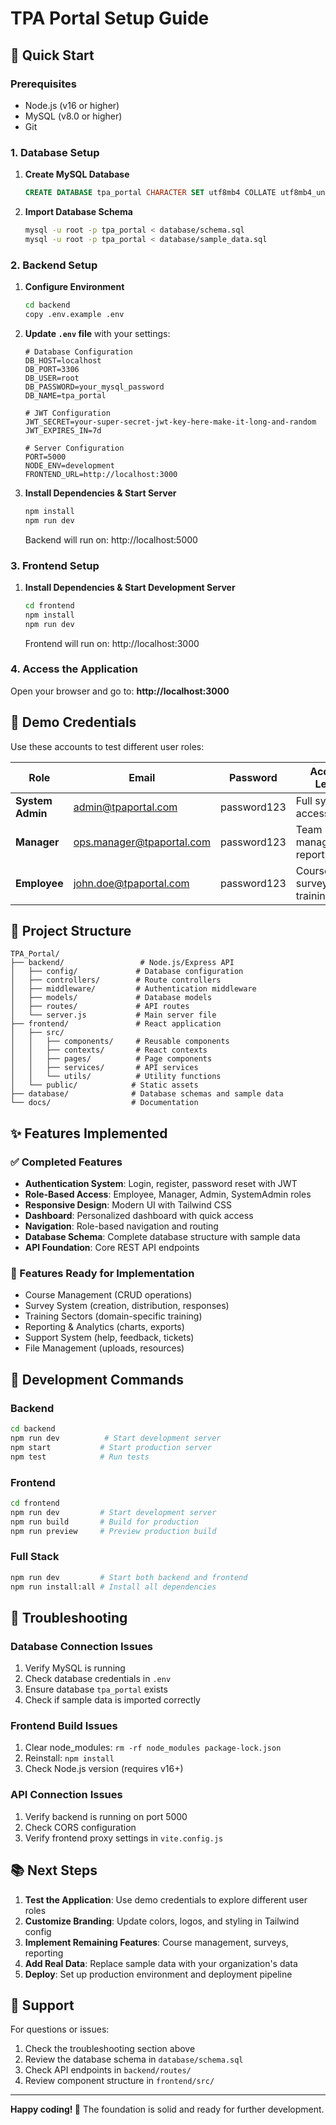 # TPA Portal Setup Guide

## 🚀 Quick Start

### Prerequisites
- Node.js (v16 or higher)
- MySQL (v8.0 or higher)
- Git

### 1. Database Setup

1. **Create MySQL Database**
   ```sql
   CREATE DATABASE tpa_portal CHARACTER SET utf8mb4 COLLATE utf8mb4_unicode_ci;
   ```

2. **Import Database Schema**
   ```bash
   mysql -u root -p tpa_portal < database/schema.sql
   mysql -u root -p tpa_portal < database/sample_data.sql
   ```

### 2. Backend Setup

1. **Configure Environment**
   ```bash
   cd backend
   copy .env.example .env
   ```

2. **Update `.env` file** with your settings:
   ```env
   # Database Configuration
   DB_HOST=localhost
   DB_PORT=3306
   DB_USER=root
   DB_PASSWORD=your_mysql_password
   DB_NAME=tpa_portal

   # JWT Configuration
   JWT_SECRET=your-super-secret-jwt-key-here-make-it-long-and-random
   JWT_EXPIRES_IN=7d

   # Server Configuration
   PORT=5000
   NODE_ENV=development
   FRONTEND_URL=http://localhost:3000
   ```

3. **Install Dependencies & Start Server**
   ```bash
   npm install
   npm run dev
   ```
   
   Backend will run on: http://localhost:5000

### 3. Frontend Setup

1. **Install Dependencies & Start Development Server**
   ```bash
   cd frontend
   npm install
   npm run dev
   ```
   
   Frontend will run on: http://localhost:3000

### 4. Access the Application

Open your browser and go to: **http://localhost:3000**

## 🔐 Demo Credentials

Use these accounts to test different user roles:

| Role | Email | Password | Access Level |
|------|-------|----------|--------------|
| **System Admin** | admin@tpaportal.com | password123 | Full system access |
| **Manager** | ops.manager@tpaportal.com | password123 | Team management, reports |
| **Employee** | john.doe@tpaportal.com | password123 | Courses, surveys, training |

## 📁 Project Structure

```
TPA_Portal/
├── backend/                 # Node.js/Express API
│   ├── config/             # Database configuration
│   ├── controllers/        # Route controllers
│   ├── middleware/         # Authentication middleware
│   ├── models/             # Database models
│   ├── routes/             # API routes
│   └── server.js           # Main server file
├── frontend/               # React application
│   ├── src/
│   │   ├── components/     # Reusable components
│   │   ├── contexts/       # React contexts
│   │   ├── pages/          # Page components
│   │   ├── services/       # API services
│   │   └── utils/          # Utility functions
│   └── public/            # Static assets
├── database/              # Database schemas and sample data
└── docs/                  # Documentation
```

## ✨ Features Implemented

### ✅ Completed Features
- **Authentication System**: Login, register, password reset with JWT
- **Role-Based Access**: Employee, Manager, Admin, SystemAdmin roles
- **Responsive Design**: Modern UI with Tailwind CSS
- **Dashboard**: Personalized dashboard with quick access
- **Navigation**: Role-based navigation and routing
- **Database Schema**: Complete database structure with sample data
- **API Foundation**: Core REST API endpoints

### 🚧 Features Ready for Implementation
- Course Management (CRUD operations)
- Survey System (creation, distribution, responses)
- Training Sectors (domain-specific training)
- Reporting & Analytics (charts, exports)
- Support System (help, feedback, tickets)
- File Management (uploads, resources)

## 🔧 Development Commands

### Backend
```bash
cd backend
npm run dev          # Start development server
npm start           # Start production server
npm test            # Run tests
```

### Frontend
```bash
cd frontend
npm run dev         # Start development server
npm run build       # Build for production
npm run preview     # Preview production build
```

### Full Stack
```bash
npm run dev         # Start both backend and frontend
npm run install:all # Install all dependencies
```

## 🐛 Troubleshooting

### Database Connection Issues
1. Verify MySQL is running
2. Check database credentials in `.env`
3. Ensure database `tpa_portal` exists
4. Check if sample data is imported correctly

### Frontend Build Issues
1. Clear node_modules: `rm -rf node_modules package-lock.json`
2. Reinstall: `npm install`
3. Check Node.js version (requires v16+)

### API Connection Issues
1. Verify backend is running on port 5000
2. Check CORS configuration
3. Verify frontend proxy settings in `vite.config.js`

## 📚 Next Steps

1. **Test the Application**: Use demo credentials to explore different user roles
2. **Customize Branding**: Update colors, logos, and styling in Tailwind config
3. **Implement Remaining Features**: Course management, surveys, reporting
4. **Add Real Data**: Replace sample data with your organization's data
5. **Deploy**: Set up production environment and deployment pipeline

## 🤝 Support

For questions or issues:
1. Check the troubleshooting section above
2. Review the database schema in `database/schema.sql`
3. Check API endpoints in `backend/routes/`
4. Review component structure in `frontend/src/`

---

**Happy coding! 🎉** The foundation is solid and ready for further development.
